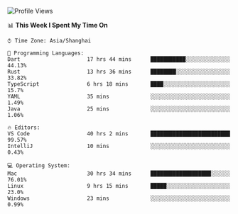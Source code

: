<!--START_SECTION:waka-->
![Profile Views](http://img.shields.io/badge/Profile%20Views-31-blue)

📊 **This Week I Spent My Time On** 

```text
⌚︎ Time Zone: Asia/Shanghai

💬 Programming Languages: 
Dart                     17 hrs 44 mins      ███████████░░░░░░░░░░░░░░   44.13% 
Rust                     13 hrs 36 mins      ████████░░░░░░░░░░░░░░░░░   33.82% 
TypeScript               6 hrs 18 mins       ████░░░░░░░░░░░░░░░░░░░░░   15.7% 
YAML                     35 mins             ░░░░░░░░░░░░░░░░░░░░░░░░░   1.49% 
Java                     25 mins             ░░░░░░░░░░░░░░░░░░░░░░░░░   1.06%

🔥 Editors: 
VS Code                  40 hrs 2 mins       █████████████████████████   99.57% 
IntelliJ                 10 mins             ░░░░░░░░░░░░░░░░░░░░░░░░░   0.43%

💻 Operating System: 
Mac                      30 hrs 34 mins      ███████████████████░░░░░░   76.01% 
Linux                    9 hrs 15 mins       █████░░░░░░░░░░░░░░░░░░░░   23.0% 
Windows                  23 mins             ░░░░░░░░░░░░░░░░░░░░░░░░░   0.99%

```


<!--END_SECTION:waka-->
